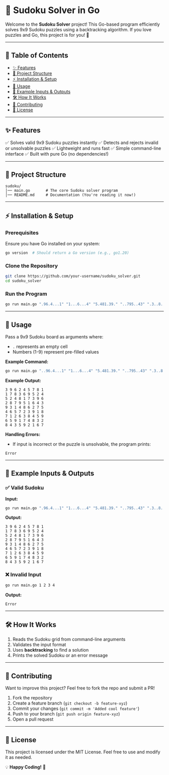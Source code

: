 # 🧩 Sudoku Solver in Go

Welcome to the **Sudoku Solver** project! This Go-based program efficiently solves 9x9 Sudoku puzzles using a backtracking algorithm. If you love puzzles and Go, this project is for you! 🚀

---

## 📜 Table of Contents

- [✨ Features](#-features)
- [📂 Project Structure](#-project-structure)
- [⚡ Installation & Setup](#-installation--setup)
- [🚀 Usage](#-usage)
- [🔬 Example Inputs & Outputs](#-example-inputs--outputs)
- [🛠 How It Works](#-how-it-works)
- [📌 Contributing](#-contributing)
- [📜 License](#-license)

---

## ✨ Features

✅ Solves valid 9x9 Sudoku puzzles instantly
✅ Detects and rejects invalid or unsolvable puzzles
✅ Lightweight and runs fast
✅ Simple command-line interface
✅ Built with pure Go (no dependencies!)

---

## 📂 Project Structure

```
sudoku/
│── main.go       # The core Sudoku solver program
│── README.md     # Documentation (You're reading it now!)
```

---

## ⚡ Installation & Setup

### Prerequisites

Ensure you have Go installed on your system:

```sh
go version  # Should return a Go version (e.g., go1.20)
```

### Clone the Repository

```sh
git clone https://github.com/your-username/sudoku_solver.git
cd sudoku_solver
```

### Run the Program

```sh
go run main.go ".96.4...1" "1...6...4" "5.481.39." "..795..43" ".3..8...." "4.5.23.18" ".1.63..59" ".59.7.83." "..359...7"
```

---

## 🚀 Usage

Pass a 9x9 Sudoku board as arguments where:

- `.` represents an empty cell
- Numbers (1-9) represent pre-filled values

**Example Command:**

```sh
go run main.go "..96.4...1" "1...6...4" "5.481.39." "..795..43" ".3..8...." "4.5.23.18" ".1.63..59" ".59.7.83." "..359...7"
```

**Example Output:**

```
3 9 6 2 4 5 7 8 1
1 7 8 3 6 9 5 2 4
5 2 4 8 1 7 3 9 6
2 8 7 9 5 1 6 4 3
9 3 1 4 8 6 2 7 5
4 6 5 7 2 3 9 1 8
7 1 2 6 3 8 4 5 9
6 5 9 1 7 4 8 3 2
8 4 3 5 9 2 1 6 7
```

**Handling Errors:**

- If input is incorrect or the puzzle is unsolvable, the program prints:

```
Error
```

---

## 🔬 Example Inputs & Outputs

### ✅ Valid Sudoku

**Input:**

```sh
go run main.go ".96.4...1" "1...6...4" "5.481.39." "..795..43" ".3..8...." "4.5.23.18" ".1.63..59" ".59.7.83." "..359...7"
```

**Output:**

```
3 9 6 2 4 5 7 8 1
1 7 8 3 6 9 5 2 4
5 2 4 8 1 7 3 9 6
2 8 7 9 5 1 6 4 3
9 3 1 4 8 6 2 7 5
4 6 5 7 2 3 9 1 8
7 1 2 6 3 8 4 5 9
6 5 9 1 7 4 8 3 2
8 4 3 5 9 2 1 6 7
```

### ❌ Invalid Input

```sh
go run main.go 1 2 3 4
```

**Output:**

```
Error
```

---

## 🛠 How It Works

1. Reads the Sudoku grid from command-line arguments
2. Validates the input format
3. Uses **backtracking** to find a solution
4. Prints the solved Sudoku or an error message

---

## 📌 Contributing

Want to improve this project? Feel free to fork the repo and submit a PR!

1. Fork the repository
2. Create a feature branch (`git checkout -b feature-xyz`)
3. Commit your changes (`git commit -m 'Added cool feature'`)
4. Push to your branch (`git push origin feature-xyz`)
5. Open a pull request

---

## 📜 License

This project is licensed under the MIT License. Feel free to use and modify it as needed.

💡 **Happy Coding!** 🎯
